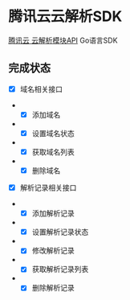 # 腾讯云云解析SDK

[腾讯云 云解析模块API](https://cloud.tencent.com/document/product/302) Go语言SDK

## 完成状态

- [x] 域名相关接口
- - [x] 添加域名
- - [x] 设置域名状态
- - [x] 获取域名列表
- - [x] 删除域名
- [x] 解析记录相关接口
- - [x] 添加解析记录
- - [x] 设置解析记录状态
- - [x] 修改解析记录
- - [x] 获取解析记录列表
- - [x] 删除解析记录
